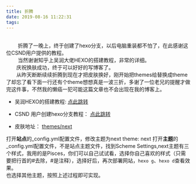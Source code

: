 ```yaml
---
title: 折腾
date: 2019-08-16 11:22:31
tags:
---
```

<br>
&emsp;&emsp; 折腾了一晚上，终于创建了hexo分支，以后电脑重装都不怕了，在此感谢这位CSND用户提供的教程。
<br>
&emsp;&emsp; 当然谢谢知乎上吴润大佬HEXO的搭建教程，非常的详细。
<br>
&emsp;&emsp;庆祝换肤成功，终于可以好好的写博客了。<br>
&emsp;&emsp;从昨天断断续续折腾到现在才把皮肤换好，刚开始把themes给替换成theme了却忘了看下面一行还有个theme想想真是一波三折，多谢了一位老兄的提醒才做完这件事，不然我的懒癌一犯可能这篇文章也不会出现在我的博客上。

- 吴润HEXO的搭建教程: [点此跳转](https://zhuanlan.zhihu.com/p/26625249)

- CSND 用户创建hexo分支教程： [点此跳转](https://blog.csdn.net/white_idiot/article/details/80685990#commentBox)

- 皮肤地址： [themes/next](https://github.com/iissnan/hexo-theme-next)

打开<b>站点</b>的_config.yml配置文件，修改主题为next theme: next
打开<b>主题</b>的_config.yml配置文件，不是站点主题文件，找到Scheme Settings,next主题有三个样式，我用的是Pisces，你们可以自己试试看，选择你自己喜欢的样式（只需要把行首的#去除，#是注释），选择好后，再次部署网站，`hexo g`、`hexo d`查看效果。<br>
也选择其他主题，按照上述过程即可实现。